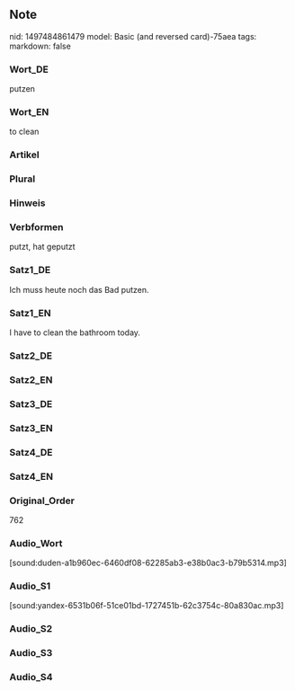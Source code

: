 ## Note
nid: 1497484861479
model: Basic (and reversed card)-75aea
tags: 
markdown: false

### Wort_DE
putzen

### Wort_EN
to clean

### Artikel


### Plural


### Hinweis


### Verbformen
putzt, hat geputzt

### Satz1_DE
Ich muss heute noch das Bad putzen.

### Satz1_EN
I have to clean the bathroom today.

### Satz2_DE


### Satz2_EN


### Satz3_DE


### Satz3_EN


### Satz4_DE


### Satz4_EN


### Original_Order
762

### Audio_Wort
[sound:duden-a1b960ec-6460df08-62285ab3-e38b0ac3-b79b5314.mp3]

### Audio_S1
[sound:yandex-6531b06f-51ce01bd-1727451b-62c3754c-80a830ac.mp3]

### Audio_S2


### Audio_S3


### Audio_S4

